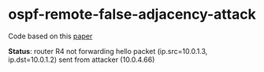# ospf-remote-false-adjacency-attack

Code based on this [paper](theory.stanford.edu/~dabo/papers/ospf.pdf)

**Status**: router R4 not forwarding hello packet (ip.src=10.0.1.3, ip.dst=10.0.1.2) sent from attacker (10.0.4.66)
